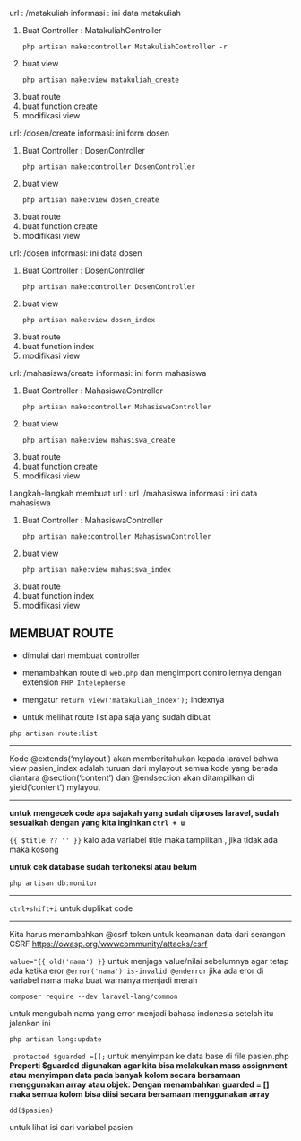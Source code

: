 url : /matakuliah
informasi : ini data matakuliah

1. Buat Controller : MatakuliahController
    ```
    php artisan make:controller MatakuliahController -r
    ```
2. buat view
    ```
    php artisan make:view matakuliah_create
    ```
3. buat route
4. buat function create
5. modifikasi view

url: /dosen/create
informasi: ini form dosen

1. Buat Controller : DosenController
    ```
    php artisan make:controller DosenController
    ```
2. buat view
    ```
    php artisan make:view dosen_create
    ```
3. buat route
4. buat function create
5. modifikasi view

url: /dosen
informasi: ini data dosen

1. Buat Controller : DosenController
    ```
    php artisan make:controller DosenController
    ```
2. buat view
    ```
    php artisan make:view dosen_index
    ```
3. buat route
4. buat function index
5. modifikasi view

url: /mahasiswa/create
informasi: ini form mahasiswa

1. Buat Controller : MahasiswaController
    ```
    php artisan make:controller MahasiswaController
    ```
2. buat view
    ```
    php artisan make:view mahasiswa_create
    ```
3. buat route
4. buat function create
5. modifikasi view

Langkah-langkah membuat url :
url :/mahasiswa
informasi : ini data mahasiswa

1. Buat Controller : MahasiswaController
    ```
    php artisan make:controller MahasiswaController
    ```
2. buat view
    ```
    php artisan make:view mahasiswa_index
    ```
3. buat route
4. buat function index
5. modifikasi view

## MEMBUAT ROUTE

-   dimulai dari membuat controller
-   menambahkan route di `web.php` dan mengimport controllernya dengan extension `PHP Intelephense`
-   mengatur `return view('matakuliah_index');` indexnya

-   untuk melihat route list apa saja yang sudah dibuat

```
php artisan route:list
```

---

Kode @extends(‘mylayout’) akan memberitahukan kepada laravel bahwa view pasien_index adalah
turuan dari mylayout semua kode yang berada diantara @section(‘content’) dan @endsection akan
ditampilkan di yield(‘content’) mylayout

---

**untuk mengecek code apa sajakah yang sudah diproses laravel, sudah sesuaikah dengan yang kita inginkan `ctrl + u`**

`{{ $title ?? '' }}` kalo ada variabel title maka tampilkan , jika tidak ada maka kosong

**untuk cek database sudah terkoneksi atau belum**

`php artisan db:monitor`

---

`ctrl+shift+i` untuk duplikat code

---

Kita harus menambahkan @csrf token untuk keamanan data dari serangan CSRF https://owasp.org/wwwcommunity/attacks/csrf

`value="{{ old('nama') }}` untuk menjaga value/nilai sebelumnya agar tetap ada ketika eror
`@error('nama') is-invalid @enderror` jika ada eror di variabel nama maka buat warnanya menjadi merah

```
composer require --dev laravel-lang/common
```

untuk mengubah nama yang error menjadi bahasa indonesia setelah itu jalankan ini

```
php artisan lang:update
```

` protected $guarded =[];` untuk menyimpan ke data base di file pasien.php **Properti $guarded digunakan agar kita bisa melakukan mass assignment atau menyimpan data pada
banyak kolom secara bersamaan menggunakan array atau objek. Dengan menambahkan guarded = []
maka semua kolom bisa diisi secara bersamaan menggunakan array**

```
dd($pasien)
``` 
untuk lihat isi dari variabel pasien
